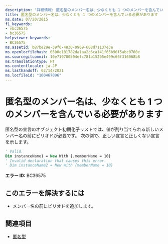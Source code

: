 ```yaml
---
description: '詳細情報: 匿名型のメンバー名は、少なくとも 1 つのメンバーを含んでいる必要があります'
title: 匿名型のメンバー名は、少なくとも 1 つのメンバーを含んでいる必要があります
ms.date: 07/20/2015
f1_keywords:
- vbc36575
- bc36575
helpviewer_keywords:
- BC36575
ms.assetid: b87be29e-39f0-4830-9969-608d71137e3e
ms.openlocfilehash: 6500e181782da1aa2c6ca141f65b90f5abc0700e
ms.sourcegitcommit: 10e719780594efc781b15295e499c66f316068b8
ms.translationtype: HT
ms.contentlocale: ja-JP
ms.lasthandoff: 02/14/2021
ms.locfileid: "100467096"
---
```

# <a name="anonymous-type-member-name-must-be-preceded-by-a-period"></a>匿名型のメンバー名は、少なくとも 1 つのメンバーを含んでいる必要があります

匿名型の宣言のオブジェクト初期化子リストでは、値が割り当てられる新しいメンバー名の前にピリオドが必要です。 次の例で、正しい宣言と正しくない宣言を示します。  
  
```vb  
' Valid.  
Dim instanceName1 = New With {.memberName = 10}  
' Invalid declaration that causes this error.  
' Dim instanceName2 = New With {memberName = 10}  
```  
  
 **エラー ID:** BC36575  
  
## <a name="to-correct-this-error"></a>このエラーを解決するには  
  
- メンバー名の前にピリオドを追加します。  
  
## <a name="see-also"></a>関連項目

- [匿名型](../programming-guide/language-features/objects-and-classes/anonymous-types.md)
